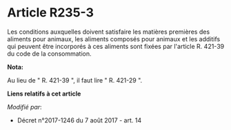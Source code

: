 # Article R235-3

Les conditions auxquelles doivent satisfaire les matières premières des aliments pour animaux, les aliments composés pour
animaux et les additifs qui peuvent être incorporés à ces aliments sont fixées par l'article R. 421-39 du code de la
consommation.

**Nota:**

Au lieu de " R. 421-39 ", il faut lire " R. 421-29 ".

**Liens relatifs à cet article**

_Modifié par_:

  - Décret n°2017-1246 du 7 août 2017 - art. 14
